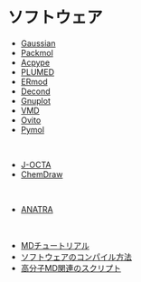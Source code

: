 # ソフトウェア
- [Gaussian](https://github.com/mtbys-lab/Gaussian)
- [Packmol](https://github.com/mtbys-lab/Packmol)
- [Acpype](https://github.com/mtbys-lab/acpype)
- [PLUMED](https://github.com/mtbys-lab/PLUMED)
- [ERmod](https://sourceforge.net/projects/ermod/)
- [Decond](https://github.com/decond/decond)
- [Gnuplot](https://github.com/mtbys-lab/gnuplot-text_and_samples)
- [VMD](https://github.com/mtbys-lab/Visualization/tree/master/VMD)
- [Ovito](https://github.com/mtbys-lab/Visualization/tree/master/Ovito)
- [Pymol](https://github.com/mtbys-lab/Visualization/tree/master/Pymol)
<br>

- [J-OCTA](https://github.com/mtbys-lab/Polymer/tree/master/J-OCTA)
- [ChemDraw](https://github.com/mtbys-lab/ChemDraw)
<br>

- [ANATRA](https://github.com/mtbys-lab/ANATRA)
<br>

- [MDチュートリアル](https://github.com/mtbys-lab/md-intro)
- [ソフトウェアのコンパイル方法](https://github.com/mtbys-lab/intranet-clusters#ソフトウェアのビルド)
- [高分子MD関連のスクリプト](https://github.com/mtbys-lab/Polymer/tree/master/script)

